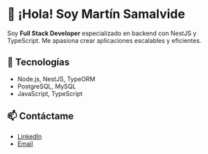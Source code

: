# 👋 ¡Hola! Soy Martín Samalvide

Soy **Full Stack Developer** especializado en backend con NestJS y TypeScript. Me apasiona crear aplicaciones escalables y eficientes.  

## 🚀 Tecnologías
- Node.js, NestJS, TypeORM  
- PostgreSQL, MySQL  
- JavaScript, TypeScript  

## 📫 Contáctame
- [LinkedIn](https://www.linkedin.com/in/tu-perfil)
- [Email](mailto:tu.email@gmail.com)
